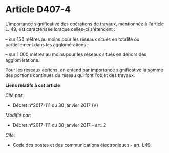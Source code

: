 # Article D407-4

L'importance significative des opérations de travaux, mentionnée à l'article L. 49, est caractérisée lorsque celles-ci
s'étendent :

– sur 150 mètres au moins pour les réseaux situés en totalité ou partiellement dans les agglomérations ;

– sur 1 000 mètres au moins pour les réseaux situés en dehors des agglomérations.

Pour les réseaux aériens, on entend par importance significative la somme des portions continues du réseau qui font l'objet
des travaux.

**Liens relatifs à cet article**

_Cité par_:

  - Décret n°2017-111 du 30 janvier 2017 (V)

_Modifié par_:

  - Décret n°2017-111 du 30 janvier 2017 - art. 2

_Cite_:

  - Code des postes et des communications électroniques - art. L49

